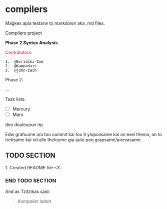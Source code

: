# compilers

Magkes apla testarw to markdown aka .md files.

Compilers project

**Phase 2 Syntax Analysis**

<span style = "color: red">Contributors: </span>

    1.  @Evridiki-Zoe
    2.  @Kampadais
    3.  @john-zach

Phase 2:

...


Task lists:

* [ ] Mercury
* [ ] Mars

den douleuoun rip

Edw grafoume a/a tou commit kai tou ti ylopoiisame kai an exei thema, an to treksame kai oti allo theloume gia auto pou grapsame/anevasame.
<h2>TODO SECTION</h2>
1. Created README file <3.

<h3>END TODO SECTION</h3>
And as Tzitzikas said:

>*Kompailer lalala*
